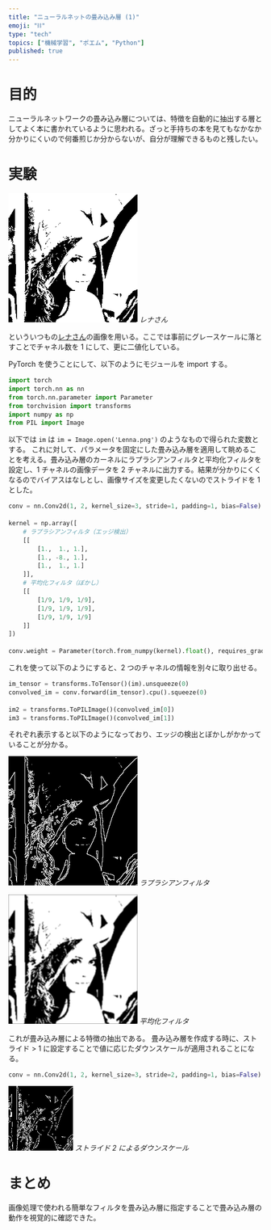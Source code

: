 ```yaml
---
title: "ニューラルネットの畳み込み層 (1)"
emoji: "⛓"
type: "tech"
topics: ["機械学習", "ポエム", "Python"]
published: true
---
```


# 目的

ニューラルネットワークの畳み込み層については、特徴を自動的に抽出する層としてよく本に書かれているように思われる。ざっと手持ちの本を見てもなかなか分かりにくいので何番煎じか分からないが、自分が理解できるものと残したい。

# 実験

![](/images/dwd-convolution01/001.png)
*レナさん*

といういつもの[レナさん](https://ja.wikipedia.org/wiki/%E3%83%AC%E3%83%8A_(%E7%94%BB%E5%83%8F%E3%83%87%E3%83%BC%E3%82%BF))の画像を用いる。ここでは事前にグレースケールに落とすことでチャネル数を 1 にして、更に二値化している。

PyTorch を使うことにして、以下のようにモジュールを import する。

```python
import torch
import torch.nn as nn
from torch.nn.parameter import Parameter
from torchvision import transforms
import numpy as np
from PIL import Image
```

以下では `im` は `im = Image.open('Lenna.png')` のようなもので得られた変数とする。
これに対して、パラメータを固定にした畳み込み層を適用して眺めることを考える。畳み込み層のカーネルにラプラシアンフィルタと平均化フィルタを設定し、1 チャネルの画像データを 2 チャネルに出力する。結果が分かりにくくなるのでバイアスはなしとし、画像サイズを変更したくないのでストライドを 1 とした。

```python
conv = nn.Conv2d(1, 2, kernel_size=3, stride=1, padding=1, bias=False)

kernel = np.array([
    # ラプラシアンフィルタ（エッジ検出）
    [[
        [1.,  1., 1.],
        [1., -8., 1.],
        [1.,  1., 1.]
    ]],
    # 平均化フィルタ（ぼかし）
    [[
        [1/9, 1/9, 1/9],
        [1/9, 1/9, 1/9],
        [1/9, 1/9, 1/9]
    ]]
])

conv.weight = Parameter(torch.from_numpy(kernel).float(), requires_grad=False)
```

これを使って以下のようにすると、2 つのチャネルの情報を別々に取り出せる。

```python
im_tensor = transforms.ToTensor()(im).unsqueeze(0)
convolved_im = conv.forward(im_tensor).cpu().squeeze(0)

im2 = transforms.ToPILImage()(convolved_im[0])
im3 = transforms.ToPILImage()(convolved_im[1])
```

それぞれ表示すると以下のようになっており、エッジの検出とぼかしがかかっていることが分かる。

![](/images/dwd-convolution01/003.png)
*ラプラシアンフィルタ*

![](/images/dwd-convolution01/004.png)
*平均化フィルタ*

これが畳み込み層による特徴の抽出である。
畳み込み層を作成する時に、ストライド > 1 に設定することで値に応じたダウンスケールが適用されることになる。

```python
conv = nn.Conv2d(1, 2, kernel_size=3, stride=2, padding=1, bias=False)
```

![](/images/dwd-convolution01/005.png)
*ストライド 2 によるダウンスケール*

# まとめ

画像処理で使われる簡単なフィルタを畳み込み層に指定することで畳み込み層の動作を視覚的に確認できた。
